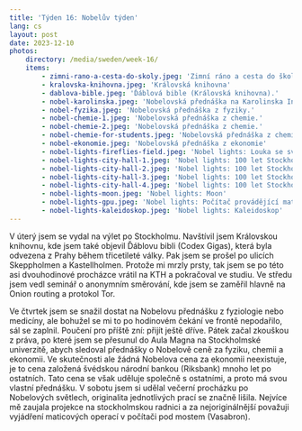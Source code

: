 ```yaml
---
title: 'Týden 16: Nobelův týden'
lang: cs
layout: post
date: 2023-12-10
photos:
    directory: /media/sweden/week-16/
    items:
        - zimni-rano-a-cesta-do-skoly.jpeg: 'Zimní ráno a cesta do školy.'
        - kralovska-knihovna.jpeg: 'Královská knihovna'
        - dablova-bible.jpeg: 'Ďáblová bible (Královská knihovna).'
        - nobel-karolinska.jpeg: 'Nobelovská přednáška na Karolinska Institutet. Bohužel jsem se dovnitř nedostal.'
        - nobel-fyzika.jpeg: 'Nobelovská přednáška z fyziky.'
        - nobel-chemie-1.jpeg: 'Nobelovská přednáška z chemie.'
        - nobel-chemie-2.jpeg: 'Nobelovská přednáška z chemie.'
        - nobel-chemie-for-students.jpeg: 'Nobelovská přednáška z chemie - Vzkaz studentům.'
        - nobel-ekonomie.jpeg: 'Nobelovská přednáška z ekonomie'
        - nobel-lights-fireflies-field.jpeg: 'Nobel lights: Louka se světluškami a Chór'
        - nobel-lights-city-hall-1.jpeg: 'Nobel lights: 100 let Stockholmské radnice'
        - nobel-lights-city-hall-2.jpeg: 'Nobel lights: 100 let Stockholmské radnice'
        - nobel-lights-city-hall-3.jpeg: 'Nobel lights: 100 let Stockholmské radnice'
        - nobel-lights-city-hall-4.jpeg: 'Nobel lights: 100 let Stockholmské radnice'
        - nobel-lights-moon.jpeg: 'Nobel lights: Moon'
        - nobel-lights-gpu.jpeg: 'Nobel lights: Počítač provádějící maticové operace'
        - nobel-lights-kaleidoskop.jpeg: 'Nobel lights: Kaleidoskop'
---
```

V úterý jsem se vydal na výlet po Stockholmu. Navštívil jsem Královskou knihovnu, kde jsem také objevil Ďáblovu bibli (Codex Gigas), která byla odvezena z Prahy během třicetileté války. Pak jsem se prošel po ulicích Skeppholmen a Kastellholmen. Protože mi mrzly prsty, tak jsem se po této asi dvouhodinové procházce vrátil na KTH a pokračoval ve studiu. Ve středu jsem vedl seminář o anonymním směrování, kde jsem se zaměřil hlavně na Onion routing a protokol Tor. 

Ve čtvrtek jsem se snažil dostat na Nobelovu přednášku z fyziologie nebo medicíny, ale bohužel se mi to po hodinovém čekání ve frontě nepodařilo, sál se zaplnil. Poučení pro příště zní: přijít ještě dříve. Pátek začal zkouškou z práva, po které jsem se přesunul do Aula Magna na Stockholmské univerzitě, abych sledoval přednášky o Nobelově ceně za fyziku, chemii a ekonomii. Ve skutečnosti ale žádná Nobelova cena za ekonomii neexistuje, je to cena založená švédskou národní bankou (Riksbank) mnoho let po ostatních. Tato cena se však uděluje společně s ostatními, a proto má svou vlastní přednášku. V sobotu jsem si udělal večerní procházku po Nobelových světlech, originalita jednotlivých prací se značně lišila. Nejvíce mě zaujala projekce na stockholmskou radnici a za nejoriginálnější považuji vyjádření maticových operací v počítači pod mostem (Vasabron).